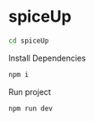 # spiceUp

```bash
cd spiceUp
```

Install Dependencies
```bash
npm i
```

Run project
```bash
npm run dev
```

